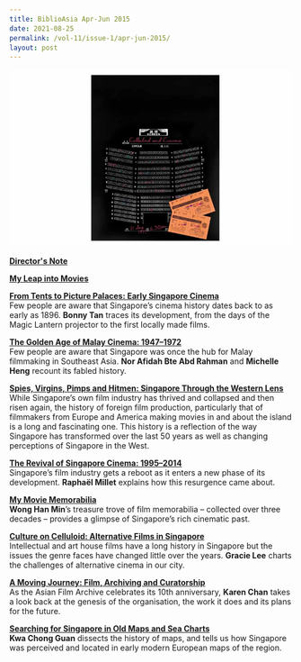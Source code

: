 ```yaml
---
title: BiblioAsia Apr-Jun 2015
date: 2021-08-25
permalink: /vol-11/issue-1/apr-jun-2015/
layout: post
---
```

<img src="/images/vol-11-issue-1/background/cover.jpg">

[<b>Director's Note</b>](/vol-11/issue-1/apr-jun-2015/director-note)

[<b>My Leap into Movies</b>](/vol-11/issue-1/apr-jun-2015/leap-into-movie)<br>


[<b>From Tents to Picture Palaces: Early Singapore Cinema</b>](/vol-11/issue-1/apr-jun-2015/early-sg-cinema)<br>Few people are aware that Singapore’s cinema history dates back to as early as 1896. **Bonny Tan** traces its development, from the days of the Magic Lantern projector to the first locally made films.


[<b>The Golden Age of Malay Cinema: 1947–1972</b>](/vol-11/issue-1/apr-jun-2015/ga-malay-cinema)<br>Few people are aware that Singapore was once the hub for Malay filmmaking in Southeast Asia. **Nor Afidah Bte Abd Rahman** and **Michelle Heng** recount its fabled history.


[<b>Spies, Virgins, Pimps and Hitmen: Singapore Through the Western Lens</b>](/vol-11/issue-1/apr-jun-2015/svph)<br>While Singapore’s own film industry has thrived and collapsed and then risen again, the history of foreign film production, particularly that of filmmakers from Europe and America making movies in and about the island is a long and fascinating one. This history is a reflection of the way Singapore has transformed over the last 50 years as well as changing perceptions of Singapore in the West.


[<b>The Revival of Singapore Cinema: 1995–2014</b>](/vol-11/issue-1/apr-jun-2015/revival-sg-cinema)<br>Singapore’s film industry gets a reboot as it enters a new phase of its development. **Raphaël Millet** explains how this resurgence came about.


[<b>My Movie Memorabilia</b>](/vol-11/issue-1/apr-jun-2015/movie-memorabilia)<br>**Wong Han Min**’s treasure trove of film memorabilia – collected over three decades – provides a glimpse of Singapore’s rich cinematic past.


[<b>Culture on Celluloid: Alternative Films in Singapore</b>](/vol-11/issue-1/apr-jun-2015/culture-on-celluloid)<br>Intellectual and art house films have a long history in Singapore but the issues the genre faces have changed little over the years. **Gracie Lee** charts the challenges of alternative cinema in our city. 

[<b>A Moving Journey: Film, Archiving and Curatorship</b>](/vol-11/issue-1/apr-jun-2015/moving-journey)<br>As the Asian Film Archive celebrates its 10th anniversary, **Karen Chan** takes a look back at the genesis of the organisation, the work it does and its plans for the future.


[<b>Searching for Singapore in Old Maps and Sea Charts</b>](/vol-11/issue-1/apr-jun-2015/search-sg-old-map)<br>**Kwa Chong Guan** dissects the history of maps, and tells us how Singapore was perceived and located in early modern European maps of the region.